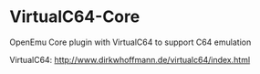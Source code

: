 VirtualC64-Core
===============

OpenEmu Core plugin with VirtualC64 to support C64 emulation

VirtualC64: http://www.dirkwhoffmann.de/virtualc64/index.html